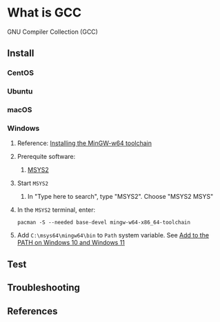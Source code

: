 # What is GCC

GNU Compiler Collection (GCC)

## Install

### CentOS

### Ubuntu

### macOS

### Windows

1. Reference: [Installing the MinGW-w64 toolchain]
1. Prerequite software:
   1. [MSYS2](../WHATIS/msys2.md#windows)
1. Start `MSYS2`
   1. In "Type here to search", type "MSYS2". Choose "MSYS2 MSYS"
1. In the `MSYS2` terminal, enter:

   ```console
   pacman -S --needed base-devel mingw-w64-x86_64-toolchain
   ```

1. Add `C:\msys64\mingw64\bin` to `Path` system variable.
   See [Add to the PATH on Windows 10 and Windows 11]

## Test

## Troubleshooting

## References

[Add to the PATH on Windows 10 and Windows 11]: https://www.architectryan.com/2018/03/17/add-to-the-path-on-windows-10/
[Installing the MinGW-w64 toolchain]: https://code.visualstudio.com/docs/cpp/config-mingw#_installing-the-mingww64-toolchain
